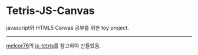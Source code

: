 # Tetris-JS-Canvas
javascript와 HTML5 Canvas 공부를 위한 toy project.

---
[melcor76](https://github.com/melcor76)의 [js-tetris](https://github.com/melcor76/js-tetris)를 참고하여 만들었음.
